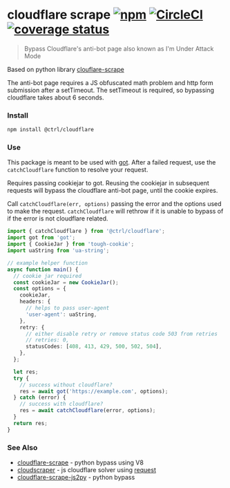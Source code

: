 # cloudflare scrape [![npm](https://img.shields.io/npm/v/@ctrl/cloudflare.svg?maxAge=3600)](https://www.npmjs.com/package/@ctrl/cloudflare) [![CircleCI](https://circleci.com/gh/TypeCtrl/cloudflare.svg?style=svg)](https://circleci.com/gh/TypeCtrl/cloudflare) [![coverage status](https://codecov.io/gh/typectrl/cloudflare/branch/master/graph/badge.svg)](https://codecov.io/gh/typectrl/cloudflare)

> Bypass Cloudflare's anti-bot page also known as I'm Under Attack Mode

Based on python library [clouflare-scrape](https://github.com/Anorov/cloudflare-scrape)

The anti-bot page requires a JS obfuscated math problem and http form submission after a setTimeout. The setTimeout is required, so bypassing cloudflare takes about 6 seconds.


### Install
```sh
npm install @ctrl/cloudflare
```

### Use
This package is meant to be used with [got](https://github.com/sindresorhus/got). After a failed request, use the `catchCloudflare` function to resolve your request.

Requires passing cookiejar to got. Reusing the cookiejar in subsequent requests will bypass the cloudflare anti-bot page, until the cookie expires.

Call `catchCloudflare(err, options)` passing the error and the options used to make the request. `catchCloudflare` will rethrow if it is unable to bypass of if the error is not cloudflare related.

```ts
import { catchCloudflare } from '@ctrl/cloudflare';
import got from 'got';
import { CookieJar } from 'tough-cookie';
import uaString from 'ua-string';

// example helper function
async function main() {
  // cookie jar required
  const cookieJar = new CookieJar();
  const options = {
    cookieJar,
    headers: {
      // helps to pass user-agent
      'user-agent': uaString,
    }, 
    retry: {
      // either disable retry or remove status code 503 from retries
      // retries: 0,
      statusCodes: [408, 413, 429, 500, 502, 504],
    },
  };

  let res;
  try {
    // success without cloudflare?
    res = await got('https://example.com', options);
  } catch (error) {
    // success with cloudflare?
    res = await catchCloudflare(error, options);
  }
  return res;
}
```


### See Also
- [cloudflare-scrape](https://github.com/Anorov/cloudflare-scrape) - python bypass using V8
- [cloudscraper](https://github.com/codemanki/cloudscraper) - js cloudflare solver using [request](https://github.com/request/request)
- [cloudflare-scrape-js2py](https://github.com/VeNoMouS/cloudflare-scrape-js2py) - python bypass

